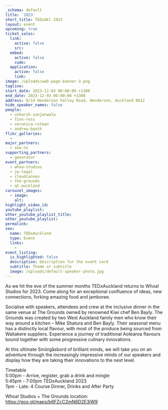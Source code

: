 ```yaml
---
_schema: default
title: '2023'
short_title: TEDxAkl 2023
layout: event
upcoming: true
ticket_sales:
  link:
    active: false
    src:
  embed:
    active: false
    code:
  application:
    active: false
    link:
image: /uploads/web-page-banner-3.png
tagline:
start_date: 2023-12-03 00:00:00 +1300
end_date: 2023-12-03 00:00:00 +1300
address: 8/14 Henderson Valley Road, Henderson, Auckland 0612
hide_speaker_names: false
people:
  - utkarsh-sanjanwala
  - finn-ross
  - veronica-rotman
  - andrew-booth
flikr_galleries:
  -
major_partners:
  - one-nz
supporting_partners:
  - generator
event_partners:
  - whoa-studios
  - jw-legal
  - cloudcannon
  - the-grounds
  - qt-auckland
carousel_images:
  - image:
    alt:
highlight_video_id:
youtube_playlist:
other_youtube_playlist_title:
other_youtube_playlist:
permalink:
seo:
  name: TEDxAuckland
  type: Event
  links:
    -
event_listing:
  is_highlighted: false
  description: Description for the event card
  subtitle: Theme or subtitle
  image: /uploads/default-speaker-photo.jpg
---
```

As we hit the eve of the summer months TEDxAuckland returns to Whoa! Studios for 2023. Come along for an exceptional confluence of ideas, new connections, forking amazing food and jamboree.

Socialise with speakers, attendees and crew at the inclusive dinner in the same venue at The Grounds owned by renowned Kiwi chef Ben Bayly. The Grounds was created by two West Auckland family men who know their way around a kitchen – Mike Shatura and Ben Bayly. Their seasonal menu has a distinctly local flavour, with most of the produce being sourced from Waitakere suppliers. Experience a journey of traditional Aotearoa flavours bound together with some progressive culinary innovations.

At this ultimate Smörgåsbord of brilliant minds, we will take you on an adventure through the increasingly impressive minds of our speakers and display how they are taking their innovations to the next level.

Timetable  
5:00pm - Arrive, register, grab a drink and mingle  
5:45pm - 7:00pm TEDxAuckland 2023  
7pm - Late: 4 Course Dinner, Drinks and After Party  

Whoa! Studios + The Grounds location: https://goo.gl/maps/b6FZcC2mN6D2E3iW9